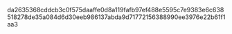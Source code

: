 da2635368cddcb3c0f575daaffe0d8a119fafb97ef488e5595c7e9383e6c638518278de35a084d6d30eeb986137abda9d71772156388990ee3976e22b61f1aa3
